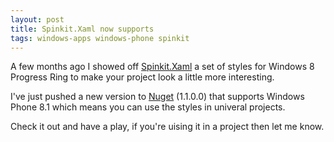 ```yaml
---
layout: post
title: Spinkit.Xaml now supports 
tags: windows-apps windows-phone spinkit
---
```


A few months ago I showed off [Spinkit.Xaml][github] a set of styles for Windows 8 Progress Ring to make your project look a little more interesting.

I've just pushed a new version to [Nuget][nuget] (1.1.0.0) that supports Windows Phone 8.1 which means you can use the styles in univeral projects.

Check it out and have a play, if you're uising it in a project then let me know.

[spinkit]:http://tobiasahlin.com/spinkit/
[tobias]: https://twitter.com/tobiasahlin
[github]: https://github.com/nigel-sampson/spinkit-xaml
[nuget]: https://www.nuget.org/packages/SpinKit.Xaml/

